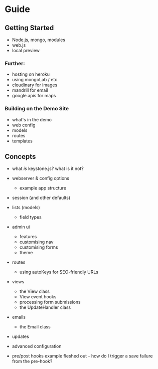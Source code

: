 # Guide

## Getting Started

- Node.js, mongo, modules
- web.js
- local preview

### Further:

- hosting on heroku
- using mongoLab / etc.
- cloudinary for images
- mandrill for email
- google apis for maps

### Building on the Demo Site

- what's in the demo
- web config
- models
- routes
- templates

## Concepts

- what *is* keystone.js? what is it not?
- webserver & config options
	- example app structure
- session (and other defaults)
- lists (models)
	- field types
- admin ui
	- features
	- customising nav
	- customising forms
	- theme
- routes
	- using autoKeys for SEO-friendly URLs
- views
	- the View class
	- View event hooks
	- processing form submissions
	- the UpdateHandler class
- emails
	- the Email class
	
- updates
- advanced configuration
- pre/post hooks example fleshed out
        - how do I trigger a save failure from the pre-hook?
